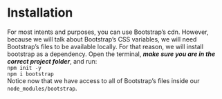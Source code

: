 # Installation
For most intents and purposes, you can use Bootstrap’s cdn. However, because we will talk about Bootstrap’s CSS variables, we will need Bootstrap’s files to be available locally. For that reason, we will install bootstrap as a dependency. Open the terminal, ***make sure you are in the correct project folder***, and run:
<br/>
`npm init -y`
<br/>
`npm i bootstrap`
<br/>
Notice now that we have access to all of Bootstrap’s files inside our `node_modules/bootstrap`.
